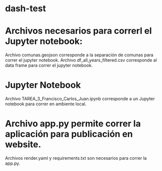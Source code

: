 # dash-test

# Archivos necesarios para correrl el Jupyter notebook:
Archivo comunas.geojson corresponde a la separación de comunas para correr el jupyter notebook.
Archivo df_all_years_filtered.csv corresponde al data frame para correr el jupyter notebook.

# Jupyter Notebook
Archivo TAREA_3_Francisco_Carlos_Juan.ipynb corresponde a un Jupyter notebook para correr en ambiente local.

# Archivo app.py permite correr la aplicación para publicación en website.
Archivos render.yaml y requirements.txt son necesarios para correr la app.py.

